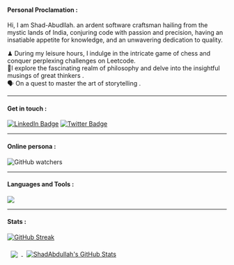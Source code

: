 


#### Personal Proclamation :
Hi, I am Shad-Abudllah. an ardent software craftsman hailing from the mystic lands of India, conjuring code with passion and precision, having an insatiable appetite for knowledge, and an unwavering dedication to quality.

  ♟ During my leisure hours, I indulge in the intricate game of chess and conquer perplexing challenges on Leetcode.
  <br>📙I explore the fascinating realm of philosophy and delve into the insightful musings of great thinkers .<br>🗣️ On a quest to master the art of storytelling .

---
#### Get in touch :

[![LinkedIn Badge](https://img.shields.io/badge/LinkedIn-Profile-informational?style=flat&logo=linkedin&logoColor=white&color=0D76A8)](#Link)
[![Twitter Badge](https://img.shields.io/badge/Twitter-Profile-informational?style=flat&logo=twitter&logoColor=white&color=1CA2F1)](#Link)

---

#### Online persona :

![GitHub watchers](https://img.shields.io/github/watchers/Shadabdullah/Shadabdullah?style=social)







---

#### Languages and Tools :

![](https://img.shields.io/badge/Code-React-informational?style=flat&logo=react&logoColor=white&color=4AB197)

---
#### Stats :

[![GitHub Streak](http://github-readme-streak-stats.herokuapp.com?user=your-github-username&theme=dark&background=000000)](https://git.io/streak-stats)

<a href="https://github.com/Shadabdullah">
  <img align="center" style="margin:0.5rem" src="https://github-readme-stats.vercel.app/api/top-langs/?username=Shadabdullah&hide=html,css&title_color=4AB197&text_color=FFFFFF&icon_color=4AB197&bg_color=000000" />
</a>

<a href="https://github.com/Shadabdullah">
  <img align="center" style="margin:0.5rem" src="https://github-readme-stats.vercel.app/api?username=Shadabdullah&show_icons=true&line_height=27&count_private=true&title_color=4AB197&text_color=FFFFFF&icon_color=4AB197&bg_color=000000" alt="ShadAbdullah's GitHub Stats" />
</a>
